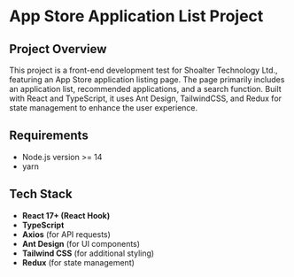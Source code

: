 # App Store Application List Project

## Project Overview

This project is a front-end development test for Shoalter Technology Ltd., featuring an App Store application listing page. The page primarily includes an application list, recommended applications, and a search function. Built with React and TypeScript, it uses Ant Design, TailwindCSS, and Redux for state management to enhance the user experience.

## Requirements
- Node.js version >= 14
- yarn

## Tech Stack
- **React 17+ (React Hook)**
- **TypeScript**
- **Axios** (for API requests)
- **Ant Design** (for UI components)
- **Tailwind CSS** (for additional styling)
- **Redux** (for state management)

##

